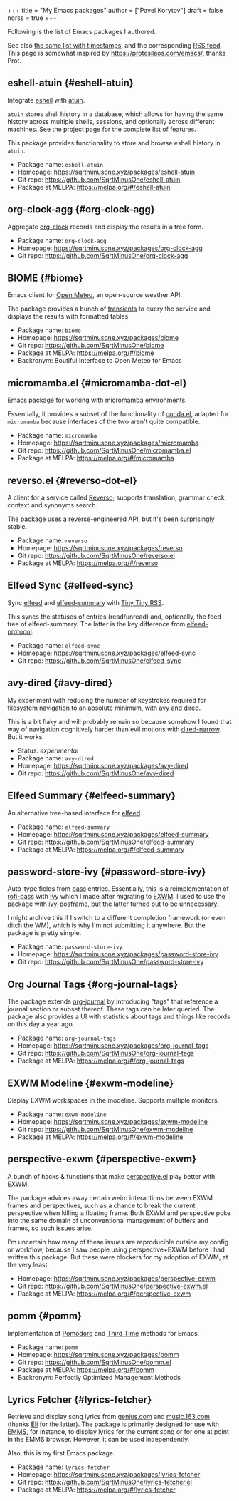 +++
title = "My Emacs packages"
author = ["Pavel Korytov"]
draft = false
norss = true
+++

Following is the list of Emacs packages I authored.

See also [the same list with timestamps](/packages/), and the corresponding [RSS feed](/packages/index.xml). This page is somewhat inspired by <https://protesilaos.com/emacs/>, thanks Prot.


## eshell-atuin {#eshell-atuin}

Integrate [eshell](https://www.gnu.org/software/emacs/manual/html_mono/eshell.html) with [atuin](https://github.com/atuinsh/atuin).

`atuin` stores shell history in a database, which allows for having the same history across multiple shells, sessions, and optionally across different machines. See the project page for the complete list of features.

This package provides functionality to store and browse eshell history in `atuin`.

-   Package name: `eshell-atuin`
-   Homepage: <https://sqrtminusone.xyz/packages/eshell-atuin>
-   Git repo: <https://github.com/SqrtMinusOne/eshell-atuin>
-   Package at MELPA: <https://melpa.org/#/eshell-atuin>


## org-clock-agg {#org-clock-agg}

Aggregate [org-clock](https://orgmode.org/manual/Clocking-Work-Time.html) records and display the results in a tree form.

-   Package name: `org-clock-agg`
-   Homepage: <https://sqrtminusone.xyz/packages/org-clock-agg>
-   Git repo: <https://github.com/SqrtMinusOne/org-clock-agg>


## BIOME {#biome}

Emacs client for [Open Meteo](https://open-meteo.com/), an open-source weather API.

The package provides a bunch of [transients](https://github.com/magit/transient/) to query the service and displays the results with formatted tables.

-   Package name: `biome`
-   Homepage: <https://sqrtminusone.xyz/packages/biome>
-   Git repo: <https://github.com/SqrtMinusOne/biome>
-   Package at MELPA: <https://melpa.org/#/biome>
-   Backronym: Boutiful Interface to Open Meteo for Emacs


## micromamba.el {#micromamba-dot-el}

Emacs package for working with [micromamba](https://mamba.readthedocs.io/en/latest/user_guide/micromamba.html) environments.

Essentially, it provides a subset of the functionality of [conda.el](https://github.com/necaris/conda.el), adapted for `micromamba` because interfaces of the two aren't quite compatible.

-   Package name: `micromamba`
-   Homepage: <https://sqrtminusone.xyz/packages/micromamba>
-   Git repo: <https://github.com/SqrtMinusOne/micromamba.el>
-   Package at MELPA: <https://melpa.org/#/micromamba>


## reverso.el {#reverso-dot-el}

A client for a service called [Reverso](https://www.reverso.net/); supports translation, grammar check, context and synonyms search.

The package uses a reverse-engineered API, but it's been surprisingly stable.

-   Package name: `reverso`
-   Homepage: <https://sqrtminusone.xyz/packages/reverso>
-   Git repo: <https://github.com/SqrtMinusOne/reverso.el>
-   Package at MELPA: <https://melpa.org/#/reverso>


## Elfeed Sync {#elfeed-sync}

Sync [elfeed](https://github.com/skeeto/elfeed) and [elfeed-summary](https://github.com/SqrtMinusOne/elfeed-summary) with [Tiny Tiny RSS](https://tt-rss.org/).

This syncs the statuses of entries (read/unread) and, optionally, the feed tree of elfeed-summary. The latter is the key difference from [elfeed-protocol](https://github.com/fasheng/elfeed-protocol).

-   Package name: `elfeed-sync`
-   Homepage: <https://sqrtminusone.xyz/packages/elfeed-sync>
-   Git repo: <https://github.com/SqrtMinusOne/elfeed-sync>


## avy-dired {#avy-dired}

My experiment with reducing the number of keystrokes required for filesystem navigation to an absolute minimum, with [avy](https://github.com/abo-abo/avy) and [dired](https://www.gnu.org/software/emacs/manual/html_node/emacs/Dired.html).

This is a bit flaky and will probably remain so because somehow I found that way of navigation cognitively harder than evil motions with [dired-narrow](https://github.com/Fuco1/dired-hacks/blob/master/dired-narrow.el). But it works.

-   Status: _experimental_
-   Package name: `avy-dired`
-   Homepage: <https://sqrtminusone.xyz/packages/avy-dired>
-   Git repo: <https://github.com/SqrtMinusOne/avy-dired>


## Elfeed Summary {#elfeed-summary}

An alternative tree-based interface for [elfeed](https://github.com/skeeto/elfeed).

-   Package name: `elfeed-summary`
-   Homepage: <https://sqrtminusone.xyz/packages/elfeed-summary>
-   Git repo: <https://github.com/SqrtMinusOne/elfeed-summary>
-   Package at MELPA: <https://melpa.org/#/elfeed-summary>


## password-store-ivy {#password-store-ivy}

Auto-type fields from [pass](https://www.passwordstore.org/) entries. Essentially, this is a reimplementation of [rofi-pass](https://github.com/carnager/rofi-pass) with [Ivy](https://github.com/abo-abo/swiper) which I made after migrating to [EXWM](https://github.com/ch11ng/exwm). I used to use the package with [ivy-posframe](https://github.com/tumashu/ivy-posframe), but the latter turned out to be unnecessary.

I might archive this if I switch to a different completion framework (or even ditch the WM), which is why I'm not submitting it anywhere. But the package is pretty simple.

-   Package name: `password-store-ivy`
-   Homepage: <https://sqrtminusone.xyz/packages/password-store-ivy>
-   Git repo: <https://github.com/SqrtMinusOne/password-store-ivy>


## Org Journal Tags {#org-journal-tags}

The package extends [org-journal](https://github.com/bastibe/org-journal) by introducing "tags" that reference a journal section or subset thereof. These tags can be later queried. The package also provides a UI with statistics about tags and things like records on this day a year ago.

-   Package name: `org-journal-tags`
-   Homepage: <https://sqrtminusone.xyz/packages/org-journal-tags>
-   Git repo: <https://github.com/SqrtMinusOne/org-journal-tags>
-   Package at MELPA: <https://melpa.org/#/org-journal-tags>


## EXWM Modeline {#exwm-modeline}

Display EXWM workspaces in the modeline. Supports multiple monitors.

-   Package name: `exwm-modeline`
-   Homepage: <https://sqrtminusone.xyz/packages/exwm-modeline>
-   Git repo: <https://github.com/SqrtMinusOne/exwm-modeline>
-   Package at MELPA: <https://melpa.org/#/exwm-modeline>


## perspective-exwm {#perspective-exwm}

A bunch of hacks &amp; functions that make [perspective.el](https://github.com/nex3/perspective-el) play better with [EXWM](https://github.com/ch11ng/exwm).

The package advices away certain weird interactions between EXWM frames and perspectives, such as a chance to break the current perspective when killing a floating frame. Both EXWM and perspective poke into the same domain of unconventional management of buffers and frames, so such issues arise.

I'm uncertain how many of these issues are reproducible outside my config or workflow, because I saw people using perspective+EXWM before I had written this package. But these were blockers for my adoption of EXWM, at the very least.

-   Homepage: <https://sqrtminusone.xyz/packages/perspective-exwm>
-   Git repo: <https://github.com/SqrtMinusOne/perspective-exwm.el>
-   Package at MELPA: <https://melpa.org/#/perspective-exwm>


## pomm {#pomm}

Implementation of [Pomodoro](https://en.wikipedia.org/wiki/Pomodoro_Technique) and [Third Time](https://www.lesswrong.com/posts/RWu8eZqbwgB9zaerh/third-time-a-better-way-to-work) methods for Emacs.

-   Package name: `pomm`
-   Homepage: <https://sqrtminusone.xyz/packages/pomm>
-   Git repo: <https://github.com/SqrtMinusOne/pomm.el>
-   Package at MELPA: <https://melpa.org/#/pomm>
-   Backronym: Perfectly Optimized Management Methods


## Lyrics Fetcher {#lyrics-fetcher}

Retrieve and display song lyrics from [genius.com](https://genius.com/) and [music.163.com](https://music.163.com/) (thanks [Eli](https://github.com/Elilif) for the latter). The package is primarily designed for use with [EMMS](https://www.gnu.org/software/emms/), for instance, to display lyrics for the current song or for one at point in the EMMS browser. However, it can be used independently.

Also, this is my first Emacs package.

-   Package name: `lyrics-fetcher`
-   Homepage: <https://sqrtminusone.xyz/packages/lyrics-fetcher>
-   Git repo: <https://github.com/SqrtMinusOne/lyrics-fetcher.el>
-   Package at MELPA: <https://melpa.org/#/lyrics-fetcher>
